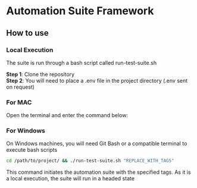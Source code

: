 # Automation Suite Framework

## How to use
### Local Execution
The suite is run through a bash script called run-test-suite.sh <br>

**Step 1**: Clone the repository <br>
**Step 2**: You will need to place a .env file in the project directory (.env sent on request)
### For MAC
Open the terminal and enter the command below:<br>
### For Windows
On Windows machines, you will need Git Bash or a compatible terminal to execute bash scripts

```bash
cd /path/to/project/ && ./run-test-suite.sh "REPLACE_WITH_TAGS"
```

This command initiates the automation suite with the specified tags. As it is a local execution, the suite will run in a headed state 





